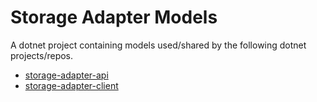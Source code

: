 # Storage Adapter Models

A dotnet project containing models used/shared by the following dotnet projects/repos.
-  [storage-adapter-api](https://github.com/becheng/storage-adapter-api)
-  [storage-adapter-client](https://github.com/becheng/storage-adapter-client) 
